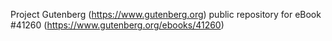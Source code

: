 Project Gutenberg (https://www.gutenberg.org) public repository for eBook #41260 (https://www.gutenberg.org/ebooks/41260)

